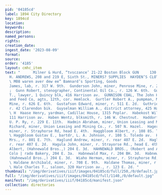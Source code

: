 ```yaml
---
pid: '04185cd'
label: 1894 City Directory
key: 1894cd
location: 
keywords: 
description: 
named_persons: 
rights: 
creation_date: 
ingest_date: '2023-08-09'
format: 
source: 
order: '4185'
layout: cmhc_item
text: "      Milner & Hurd, “tvsczance’ 21-22 Boston Block GUN     130 HAL     E.
  H. ANDREWS, 208 and 219 E, Sixth St., MINERS? SUPPLIES  HAYDEN’S CLOTHING STORE,
  \ M08 waren aver dew ee” Bamnard’s Sporting, Goods                        Gunderson
  James, lab, r. 317 W. 9th.  Gunderson John, miner, Penrose Mine, r. 217 E. 6th.
  ;  Gunn Robert, stenographer, Continental Oil Co., r. 126 W. 6th.  Gunnell Allen
  T., lawyer, 1 Quincy blk, 416 Harrison av.  GUNNISON COAL, The John Harvey Fuel
  and Feed Co, agts, 12th, cor. Hemlock.  Gurtler Robert A., pumpman, Maid of Erin
  Mine, r. 626 E. 6th.  Gustafson Edward, miner, r. 511 E. 2d.  Guthrie George, waiter,
  r. 42 Clarendon bik.  Guyselman William A., district attorney, 425 Harrison av.
  \ H  Haase Henry, yardman, Cadillac House, 1315 Poplar.  Habekost William, saloon,
  111 Harrison av.  Haben Wentz, blksmith, r. 146 W. Chestnut.  Haddorf Andrew, lab,
  U. P. Ry, r. 229 E. 11th.  Hadmin Abraham, miner, Union Leasing and Mining Co.  Hafey
  Richard, miner, Union Leasing and Mining Co., r. 507 N. Hazel.  Hagerty Dennis,
  miner, r. Strayhorse Rd, head E. 4th.  Haggbloom Albert, r. 108 8S. Toledo av. .
  \ Haggbloom Gustav E., bartdr, L. A. Johnson, r. 108 S. Toledo av.  Haggerty Mary
  Mrs., r. 801 E. 7th.  Haglund Andrew, miner, r. rear 407 E. 2d.  Haglund Gust, miner,
  r. rear 407 E. 2d.  Hagula John, miner, r. Strayorse Rd., head E. 4th.  Hahnewald
  Albert, (Hahnewald Bros.,) 204 E. 3d.  HAHNEWALD BROS., (Robert and Albert,) proprs.
  Colo | rado Bakery, 204 E. 3a.  Habnewald Max, r. 204 BH. 3d.  Habnewald Robert,
  (Hahnewald Bros.,) 204 E. 3d.  Wiaho Herman, miner, r. Strayhorse Rd, head E. 4th.
  \ Haldane Archibald, miner, r. 708 E. 9th.  Haldane Thomas, miner, r. 718 E. 9th.
  \ Hale Charles T., saloon, 320 Harrison av., r. 123 E. 2d. "
thumbnail: "/img/derivatives/iiif/images/04185cd/full/250,/0/default.jpg"
full: "/img/derivatives/iiif/images/04185cd/full/1140,/0/default.jpg"
manifest: "/img/derivatives/iiif/04185cd/manifest.json"
collection: directories
---
```

